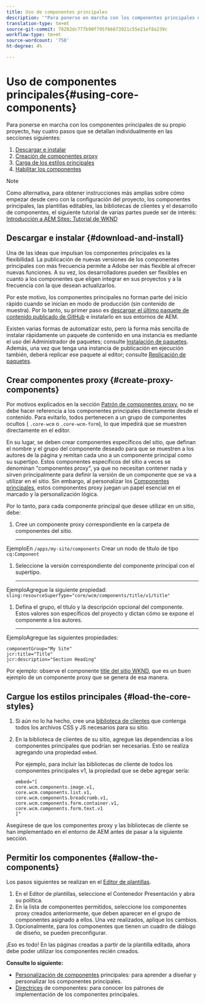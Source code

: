 ```yaml
---
title: Uso de componentes principales
description: '"Para ponerse en marcha con los componentes principales de su propio proyecto, hay que seguir tres pasos: descargar e instalar, crear componentes proxy, cargar los estilos principales y permitir los componentes en las plantillas".'
translation-type: tm+mt
source-git-commit: 78202dc777b90f795f66873921c55e21ef8a239c
workflow-type: tm+mt
source-wordcount: '758'
ht-degree: 4%

---
```



# Uso de componentes principales{#using-core-components}

Para ponerse en marcha con los componentes principales de su propio proyecto, hay cuatro pasos que se detallan individualmente en las secciones siguientes:

1. [Descargar e instalar](#download-and-install)
1. [Creación de componentes proxy](#create-proxy-components)
1. [Carga de los estilos principales](#load-the-core-styles)
1. [Habilitar los componentes](#allow-the-components)

>[!NOTE]
>
>Como alternativa, para obtener instrucciones más amplias sobre cómo empezar desde cero con la configuración del proyecto, los componentes principales, las plantillas editables, las bibliotecas de clientes y el desarrollo de componentes, el siguiente tutorial de varias partes puede ser de interés:\
>[Introducción a AEM Sites: Tutorial de WKND](https://docs.adobe.com/content/help/en/experience-manager-learn/getting-started-wknd-tutorial-develop/overview.html)

## Descargar e instalar {#download-and-install}

Una de las ideas que impulsan los componentes principales es la flexibilidad. La publicación de nuevas versiones de los componentes principales con más frecuencia permite a Adobe ser más flexible al ofrecer nuevas funciones. A su vez, los desarrolladores pueden ser flexibles en cuanto a los componentes que eligen integrar en sus proyectos y a la frecuencia con la que desean actualizarlos.

Por este motivo, los componentes principales no forman parte del inicio rápido cuando se inician en modo de producción (sin contenido de muestra). Por lo tanto, su primer paso es [descargar el último paquete de contenido publicado de GitHub](https://github.com/adobe/aem-core-wcm-components/releases/latest) e instalarlo en sus entornos de AEM.

Existen varias formas de automatizar esto, pero la forma más sencilla de instalar rápidamente un paquete de contenido en una instancia es mediante el uso del Administrador de paquetes; consulte [Instalación de paquetes](https://docs.adobe.com/content/help/en/experience-manager-65/administering/contentmanagement/package-manager.html#installing-packages). Además, una vez que tenga una instancia de publicación en ejecución también, deberá replicar ese paquete al editor; consulte [Replicación de paquetes](https://docs.adobe.com/content/help/en/experience-manager-65/administering/contentmanagement/package-manager.html#replicating-packages).

## Crear componentes proxy {#create-proxy-components}

Por motivos explicados en la sección [Patrón de componentes proxy](/help/developing/guidelines.md#proxy-component-pattern), no se debe hacer referencia a los componentes principales directamente desde el contenido. Para evitarlo, todos pertenecen a un grupo de componentes ocultos ( `.core-wcm` o `.core-wcm-form`), lo que impedirá que se muestren directamente en el editor.

En su lugar, se deben crear componentes específicos del sitio, que definan el nombre y el grupo del componente deseado para que se muestren a los autores de la página y remitan cada uno a un componente principal como su supertipo. Estos componentes específicos del sitio a veces se denominan &quot;componentes proxy&quot;, ya que no necesitan contener nada y sirven principalmente para definir la versión de un componente que se va a utilizar en el sitio. Sin embargo, al personalizar los [Componentes principales](/help/developing/customizing.md), estos componentes proxy juegan un papel esencial en el marcado y la personalización lógica.

Por lo tanto, para cada componente principal que desee utilizar en un sitio, debe:

1. Cree un componente proxy correspondiente en la carpeta de componentes del sitio.

   ****
EjemploEn  `/apps/my-site/components` Crear un nodo de título de tipo  `cq:Component`

1. Seleccione la versión correspondiente del componente principal con el supertipo.

   ****
EjemploAgregue la siguiente propiedad:\
   `sling:resourceSuperType="core/wcm/components/title/v1/title"`

1. Defina el grupo, el título y la descripción opcional del componente. Estos valores son específicos del proyecto y dictan cómo se expone el componente a los autores.

   ****
EjemploAgregue las siguientes propiedades:

   ```shell
   componentGroup="My Site"
   jcr:title="Title"  
   jcr:description="Section Heading"
   ```

Por ejemplo: observe el componente [title del sitio WKND](https://github.com/adobe/aem-guides-wknd/blob/master/ui.apps/src/main/content/jcr_root/apps/wknd/components/title/.content.xml), que es un buen ejemplo de un componente proxy que se genera de esa manera.

## Cargue los estilos principales {#load-the-core-styles}

1. Si aún no lo ha hecho, cree una [biblioteca de clientes](https://docs.adobe.com/content/help/es-ES/experience-manager-65/developing/introduction/clientlibs.html) que contenga todos los archivos CSS y JS necesarios para su sitio.
1. En la biblioteca de clientes de su sitio, agregue las dependencias a los componentes principales que podrían ser necesarias. Esto se realiza agregando una propiedad `embed`.

   Por ejemplo, para incluir las bibliotecas de cliente de todos los componentes principales v1, la propiedad que se debe agregar sería:

   ```shell
   embed="[  
   core.wcm.components.image.v1,  
   core.wcm.components.list.v1,  
   core.wcm.components.breadcrumb.v1,  
   core.wcm.components.form.container.v1,  
   core.wcm.components.form.text.v1  
   ]"
   ```

Asegúrese de que los componentes proxy y las bibliotecas de cliente se han implementado en el entorno de AEM antes de pasar a la siguiente sección.

## Permitir los componentes {#allow-the-components}

Los pasos siguientes se realizan en el [Editor de plantillas](https://docs.adobe.com/content/help/en/experience-manager-cloud-service/sites/authoring/features/templates.html).

1. En el Editor de plantillas, seleccione el Contenedor Presentación y abra su política.
1. En la lista de componentes permitidos, seleccione los componentes proxy creados anteriormente, que deben aparecer en el grupo de componentes asignado a ellos. Una vez realizados, aplique los cambios.
1. Opcionalmente, para los componentes que tienen un cuadro de diálogo de diseño, se pueden preconfigurar.

¡Eso es todo! En las páginas creadas a partir de la plantilla editada, ahora debe poder utilizar los componentes recién creados.

**Consulte lo siguiente:**

* [Personalización de componentes](/help/developing/customizing.md)  principales: para aprender a diseñar y personalizar los componentes principales.
* [Directrices](/help/developing/guidelines.md)  de componentes: para conocer los patrones de implementación de los componentes principales.
